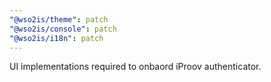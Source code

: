 ```yaml
---
"@wso2is/theme": patch
"@wso2is/console": patch
"@wso2is/i18n": patch
---
```


UI implementations required to onbaord iProov authenticator.

